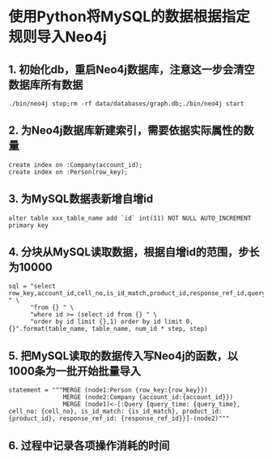 # 使用Python将MySQL的数据根据指定规则导入Neo4j
## 1. 初始化db，重启Neo4j数据库，注意这一步会清空数据库所有数据
```
./bin/neo4j stop;rm -rf data/databases/graph.db;./bin/neo4j start
```

## 2. 为Neo4j数据库新建索引，需要依据实际属性的数量
```
create index on :Company(account_id);
create index on :Person(row_key);
```

## 3. 为MySQL数据表新增自增id
```
alter table xxx_table_name add `id` int(11) NOT NULL AUTO_INCREMENT primary key
```

## 4. 分块从MySQL读取数据，根据自增id的范围，步长为10000
```
sql = "select row_key,account_id,cell_no,is_id_match,product_id,response_ref_id,query_time " \
      "from {} " \
      "where id >= (select id from {} " \
      "order by id limit {},1) order by id limit 0, {}".format(table_name, table_name, num_id * step, step)
```

## 5. 把MySQL读取的数据传入写Neo4j的函数，以1000条为一批开始批量导入
```
statement = """MERGE (node1:Person {row_key:{row_key}})
               MERGE (node2:Company {account_id:{account_id}})
               MERGE (node1)<-[:Query {query_time: {query_time}, cell_no: {cell_no}, is_id_match: {is_id_match}, product_id: {product_id}, response_ref_id: {response_ref_id}}]-(node2)"""
```

## 6. 过程中记录各项操作消耗的时间
